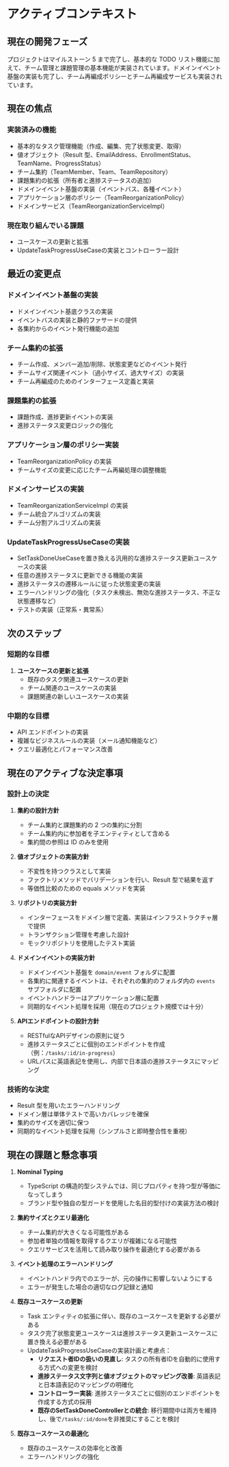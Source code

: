 # アクティブコンテキスト

## 現在の開発フェーズ

プロジェクトはマイルストーン 5 まで完了し、基本的な TODO リスト機能に加えて、チーム管理と課題管理の基本機能が実装されています。ドメインイベント基盤の実装も完了し、チーム再編成ポリシーとチーム再編成サービスも実装されています。

## 現在の焦点

### 実装済みの機能

- 基本的なタスク管理機能（作成、編集、完了状態変更、取得）
- 値オブジェクト（Result 型、EmailAddress、EnrollmentStatus、TeamName、ProgressStatus）
- チーム集約（TeamMember、Team、TeamRepository）
- 課題集約の拡張（所有者と進捗ステータスの追加）
- ドメインイベント基盤の実装（イベントバス、各種イベント）
- アプリケーション層のポリシー（TeamReorganizationPolicy）
- ドメインサービス（TeamReorganizationServiceImpl）

### 現在取り組んでいる課題

- ユースケースの更新と拡張
- UpdateTaskProgressUseCaseの実装とコントローラー設計

## 最近の変更点

### ドメインイベント基盤の実装

- ドメインイベント基底クラスの実装
- イベントバスの実装と静的ファサードの提供
- 各集約からのイベント発行機能の追加

### チーム集約の拡張

- チーム作成、メンバー追加/削除、状態変更などのイベント発行
- チームサイズ関連イベント（過小サイズ、過大サイズ）の実装
- チーム再編成のためのインターフェース定義と実装

### 課題集約の拡張

- 課題作成、進捗更新イベントの実装
- 進捗ステータス変更ロジックの強化

### アプリケーション層のポリシー実装

- TeamReorganizationPolicy の実装
- チームサイズの変更に応じたチーム再編処理の調整機能

### ドメインサービスの実装

- TeamReorganizationServiceImpl の実装
- チーム統合アルゴリズムの実装
- チーム分割アルゴリズムの実装

### UpdateTaskProgressUseCaseの実装

- SetTaskDoneUseCaseを置き換える汎用的な進捗ステータス更新ユースケースの実装
- 任意の進捗ステータスに更新できる機能の実装
- 進捗ステータスの遷移ルールに従った状態変更の実装
- エラーハンドリングの強化（タスク未検出、無効な進捗ステータス、不正な状態遷移など）
- テストの実装（正常系・異常系）

## 次のステップ

### 短期的な目標

1. **ユースケースの更新と拡張**
   - 既存のタスク関連ユースケースの更新
   - チーム関連のユースケースの実装
   - 課題関連の新しいユースケースの実装

### 中期的な目標

- API エンドポイントの実装
- 複雑なビジネスルールの実装（メール通知機能など）
- クエリ最適化とパフォーマンス改善

## 現在のアクティブな決定事項

### 設計上の決定

1. **集約の設計方針**

   - チーム集約と課題集約の 2 つの集約に分割
   - チーム集約内に参加者を子エンティティとして含める
   - 集約間の参照は ID のみを使用

2. **値オブジェクトの実装方針**

   - 不変性を持つクラスとして実装
   - ファクトリメソッドでバリデーションを行い、Result 型で結果を返す
   - 等価性比較のための equals メソッドを実装

3. **リポジトリの実装方針**

   - インターフェースをドメイン層で定義、実装はインフラストラクチャ層で提供
   - トランザクション管理を考慮した設計
   - モックリポジトリを使用したテスト実装

4. **ドメインイベントの実装方針**
   - ドメインイベント基盤を `domain/event` フォルダに配置
   - 各集約に関連するイベントは、それぞれの集約のフォルダ内の `events` サブフォルダに配置
   - イベントハンドラーはアプリケーション層に配置
   - 同期的なイベント処理を採用（現在のプロジェクト規模では十分）

5. **APIエンドポイントの設計方針**
   - RESTfulなAPIデザインの原則に従う
   - 進捗ステータスごとに個別のエンドポイントを作成（例：`/tasks/:id/in-progress`）
   - URLパスに英語表記を使用し、内部で日本語の進捗ステータスにマッピング

### 技術的な決定

- Result 型を用いたエラーハンドリング
- ドメイン層は単体テストで高いカバレッジを確保
- 集約のサイズを適切に保つ
- 同期的なイベント処理を採用（シンプルさと即時整合性を重視）

## 現在の課題と懸念事項

1. **Nominal Typing**

   - TypeScript の構造的型システムでは、同じプロパティを持つ型が等価になってしまう
   - ブランド型や独自の型ガードを使用した名目的型付けの実装方法の検討

2. **集約サイズとクエリ最適化**

   - チーム集約が大きくなる可能性がある
   - 参加者単独の情報を取得するクエリが複雑になる可能性
   - クエリサービスを活用して読み取り操作を最適化する必要がある

3. **イベント処理のエラーハンドリング**

   - イベントハンドラ内でのエラーが、元の操作に影響しないようにする
   - エラーが発生した場合の適切なログ記録と通知

4. **既存ユースケースの更新**

   - Task エンティティの拡張に伴い、既存のユースケースを更新する必要がある
   - タスク完了状態変更ユースケースは進捗ステータス更新ユースケースに置き換える必要がある
   - UpdateTaskProgressUseCaseの実装計画と考慮点：
     - **リクエスト者IDの扱いの見直し**: タスクの所有者IDを自動的に使用する方式への変更を検討
     - **進捗ステータス文字列と値オブジェクトのマッピング改善**: 英語表記と日本語表記のマッピングの明確化
     - **コントローラー実装**: 進捗ステータスごとに個別のエンドポイントを作成する方式の採用
     - **既存のSetTaskDoneControllerとの統合**: 移行期間中は両方を維持し、後で`/tasks/:id/done`を非推奨にすることを検討

5. **既存ユースケースの最適化**
   - 既存のユースケースの効率化と改善
   - エラーハンドリングの強化
